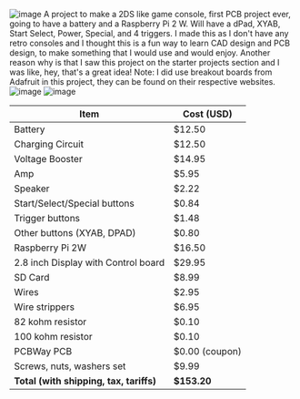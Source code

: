 ![image](https://github.com/user-attachments/assets/8a2da30a-99fa-4ba3-a478-963ce7967918)
A project to make a 2DS like game console, first PCB project ever, going to have a battery and a Raspberry Pi 2 W.
Will have a dPad, XYAB, Start Select, Power, Special, and 4 triggers.
I made this as I don't have any retro consoles and I thought this is a fun way to learn CAD design and PCB design, to make something that I would use and would enjoy. Another reason why is that I saw this project on the starter projects section and I was like, hey, that's a great idea!
Note: I did use breakout boards from Adafruit in this project, they can be found on their respective websites.
![image](https://github.com/user-attachments/assets/af2fc4e7-7c31-46c8-b8e7-ce23a28b0b57)
![image](https://github.com/user-attachments/assets/6d742832-7bf9-4e79-8a66-8d23bf664293)

| Item                               | Cost (USD)      |
|------------------------------------|-----------------|
| Battery                            | $12.50          |
| Charging Circuit                   | $12.50          |
| Voltage Booster                    | $14.95          |
| Amp                                | $5.95           |
| Speaker                            | $2.22           |
| Start/Select/Special buttons       | $0.84           |
| Trigger buttons                    | $1.48           |
| Other buttons (XYAB, DPAD)         | $0.80           |
| Raspberry Pi 2W                    | $16.50          |
| 2.8 inch Display with Control board| $29.95          |
| SD Card                            | $8.99           |
| Wires                              | $2.95           |
| Wire strippers                     | $6.95           |
| 82 kohm resistor                   | $0.10           |
| 100 kohm resistor                  | $0.10           |
| PCBWay PCB                         | $0.00 (coupon)  |
| Screws, nuts, washers set          | $9.99           |
| **Total (with shipping, tax, tariffs)** | **$153.20**    |
